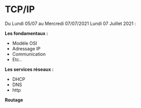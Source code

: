# TCP/IP


Du Lundi 05/07 au Mercredi 07/07/2021
Lundi 07 Juillet 2021 : 

**Les fondamentaux :**

-	Modèle OSI
-	Adressage IP
-	Communication 
-	Etc..

**Les services réseaux :**

-	DHCP
-	DNS 
-	http

**Routage**
